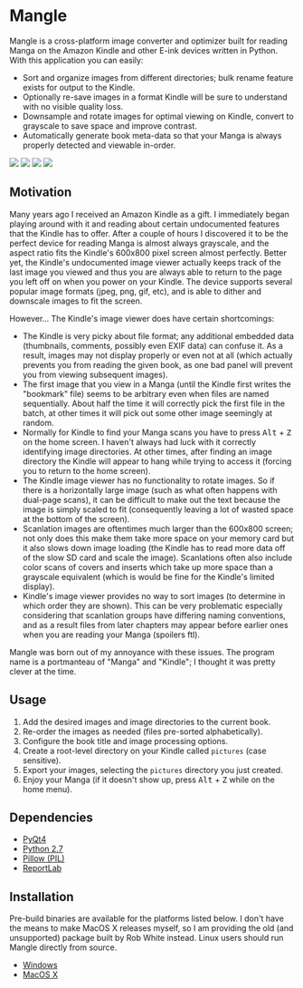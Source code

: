 # Mangle

Mangle is a cross-platform image converter and optimizer built for reading Manga on the Amazon Kindle and other E-ink
devices written in Python. With this application you can easily:

*   Sort and organize images from different directories; bulk rename feature exists for output to the Kindle.
*   Optionally re-save images in a format Kindle will be sure to understand with no visible quality loss.
*   Downsample and rotate images for optimal viewing on Kindle, convert to grayscale to save space and improve contrast.
*   Automatically generate book meta-data so that your Manga is always properly detected and viewable in-order.

[![](https://foosoft.net/projects/mangle/img/kindle1-thumb.png)](https://foosoft.net/projects/mangle/img/kindle1.png)
[![](https://foosoft.net/projects/mangle/img/kindle2-thumb.png)](https://foosoft.net/projects/mangle/img/kindle2.png)
[![](https://foosoft.net/projects/mangle/img/kindle3-thumb.png)](https://foosoft.net/projects/mangle/img/kindle3.png)
[![](https://foosoft.net/projects/mangle/img/kindle4-thumb.png)](https://foosoft.net/projects/mangle/img/kindle4.png)

## Motivation

Many years ago I received an Amazon Kindle as a gift. I immediately began playing around with it and reading about
certain undocumented features that the Kindle has to offer. After a couple of hours I discovered it to be the perfect
device for reading Manga is almost always grayscale, and the aspect ratio fits the Kindle's 600x800 pixel screen almost
perfectly. Better yet, the Kindle's undocumented image viewer actually keeps track of the last image you viewed and thus
you are always able to return to the page you left off on when you power on your Kindle. The device supports several
popular image formats (jpeg, png, gif, etc), and is able to dither and downscale images to fit the screen.

However... The Kindle's image viewer does have certain shortcomings:

*   The Kindle is very picky about file format; any additional embedded data (thumbnails, comments, possibly even EXIF
    data) can confuse it. As a result, images may not display properly or even not at all (which actually prevents you
    from reading the given book, as one bad panel will prevent you from viewing subsequent images).
*   The first image that you view in a Manga (until the Kindle first writes the "bookmark" file) seems to be arbitrary
    even when files are named sequentially.  About half the time it will correctly pick the first file in the batch, at
    other times it will pick out some other image seemingly at random.
*   Normally for Kindle to find your Manga scans you have to press <kbd>Alt</kbd> + <kbd>Z</kbd> on the home screen. I
    haven't always had luck with it correctly identifying image directories. At other times, after finding an image
    directory the Kindle will appear to hang while trying to access it (forcing you to return to the home screen).
*   The Kindle image viewer has no functionality to rotate images. So if there is a horizontally large image (such as
    what often happens with dual-page scans), it can be difficult to make out the text because the image is simply
    scaled to fit (consequently leaving a lot of wasted space at the bottom of the screen).
*   Scanlation images are oftentimes much larger than the 600x800 screen; not only does this make them take more space
    on your memory card but it also slows down image loading (the Kindle has to read more data off of the slow SD card
    and scale the image). Scanlations often also include color scans of covers and inserts which take up more space than
    a grayscale equivalent (which is would be fine for the Kindle's limited display).
*   Kindle's image viewer provides no way to sort images (to determine in which order they are shown). This can be very
    problematic especially considering that scanlation groups have differing naming conventions, and as a result files
    from later chapters may appear before earlier ones when you are reading your Manga (spoilers ftl).

Mangle was born out of my annoyance with these issues. The program name is a portmanteau of "Manga" and "Kindle"; I
thought it was pretty clever at the time.

## Usage

1.  Add the desired images and image directories to the current book.
2.  Re-order the images as needed (files pre-sorted alphabetically).
3.  Configure the book title and image processing options.
4.  Create a root-level directory on your Kindle called `pictures` (case sensitive).
5.  Export your images, selecting the `pictures` directory you just created.
6.  Enjoy your Manga (if it doesn't show up, press <kbd>Alt</kbd> + <kbd>Z</kbd> while on the home menu).

## Dependencies

*   [PyQt4](https://riverbankcomputing.com/software/pyqt/download)
*   [Python 2.7](http://www.python.org/download/releases/2.7/)
*   [Pillow (PIL)](https://pypi.org/project/Pillow/)
*   [ReportLab](https://pypi.org/project/reportlab/)

## Installation

Pre-build binaries are available for the platforms listed below. I don't have the means to make MacOS X releases myself,
so I am providing the old (and unsupported) package built by Rob White instead. Linux users should run Mangle directly
from source.

*  [Windows](https://foosoft.net/projects/mangle/dl/mangle_win.zip)
*  [MacOS X](https://foosoft.net/projects/mangle/dl/mangle_osx.zip)
